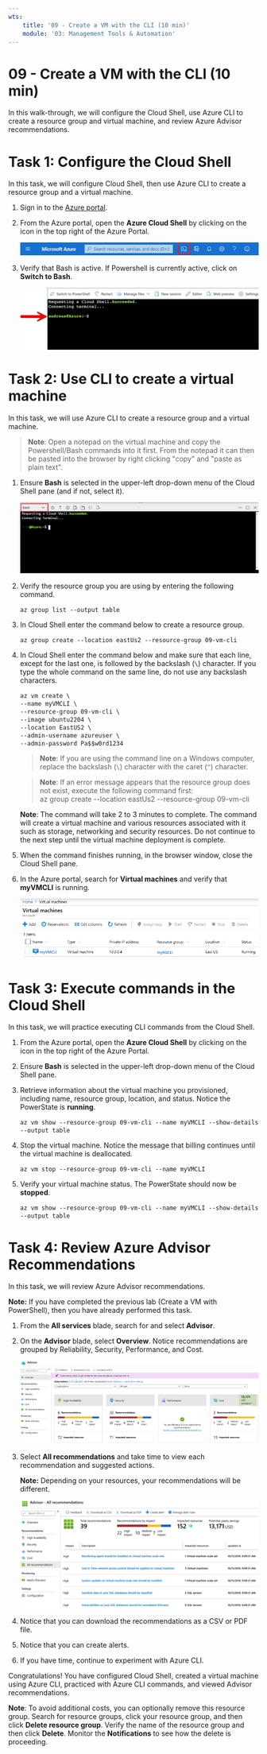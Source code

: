 ```yaml
---
wts:
    title: '09 - Create a VM with the CLI (10 min)'
    module: '03: Management Tools & Automation'
---
```

# 09 - Create a VM with the CLI (10 min)

In this walk-through, we will configure the Cloud Shell, use Azure CLI to create a resource group and virtual machine, and review Azure Advisor recommendations. 

# Task 1: Configure the Cloud Shell 

In this task, we will configure Cloud Shell, then use Azure CLI to create a resource group and a virtual machine.  

1. Sign in to the [Azure portal](https://portal.azure.com).

2. From the Azure portal, open the **Azure Cloud Shell** by clicking on the icon in the top right of the Azure Portal.

    ![Screenshot of Azure Portal Azure Cloud Shell icon.](../images/M03-0901.png)
   
3. Verify that Bash is active. If Powershell is currently active, click on  **Switch to Bash**. 

    ![Screenshot of Azure Portal Azure Cloud Shell Storage.](../images/M03-0807.png)


# Task 2: Use CLI to create a virtual machine

In this task, we will use Azure CLI to create a resource group and a virtual machine.

>**Note**: Open a notepad on the virtual machine and copy the Powershell/Bash commands into it first. From the notepad it can then be pasted into the browser by right clicking "copy" and "paste as plain text". 

1. Ensure **Bash** is selected in the upper-left drop-down menu of the Cloud Shell pane (and if not, select it).

    ![Screenshot of Azure Portal Azure Cloud Shell with the Bash dropdown highlighted.](../images/M03-0902.png)


2. Verify the resource group you are using by entering the following command.

    ```cli
    az group list --output table
    ```

3. In Cloud Shell enter the command below to create a resource group.
    ```cli
    az group create --location eastUs2 --resource-group 09-vm-cli
    ```

4. In Cloud Shell enter the command below and make sure that each line, except for the last one, is followed by the backslash (`\`) character. If you type the whole command on the same line, do not use any backslash characters. 

    ```cli
    az vm create \
    --name myVMCLI \
    --resource-group 09-vm-cli \
    --image ubuntu2204 \
    --location EastUS2 \
    --admin-username azureuser \
    --admin-password Pa$$w0rd1234
    ```

    >**Note**: If you are using the command line on a Windows computer, replace the backslash (`\`) character with the caret (`^`) character.
    
    >**Note**: If an error message appears that the resource group does not exist, execute the following command first: <br />
    az group create --location eastUs2 --resource-group 09-vm-cli

    **Note**: The command will take 2 to 3 minutes to complete. The command will create a virtual machine and various resources associated with it such as storage, networking and security resources. Do not continue to the next step until the virtual machine deployment is complete. 

5. When the command finishes running, in the browser window, close the Cloud Shell pane.

6. In the Azure portal, search for **Virtual machines** and verify that **myVMCLI** is running.

    ![Screenshot of the virtual machines page with myVMPS in a running state.](../images/M03-0903.png)


# Task 3: Execute commands in the Cloud Shell

In this task, we will practice executing CLI commands from the Cloud Shell. 

1. From the Azure portal, open the **Azure Cloud Shell** by clicking on the icon in the top right of the Azure Portal.

2. Ensure **Bash** is selected in the upper-left drop-down menu of the Cloud Shell pane.

3. Retrieve information about the virtual machine you provisioned, including name, resource group, location, and status. Notice the PowerState is **running**.

    ```cli
    az vm show --resource-group 09-vm-cli --name myVMCLI --show-details --output table 
    ```

4. Stop the virtual machine. Notice the message that billing continues until the virtual machine is deallocated. 

    ```cli
    az vm stop --resource-group 09-vm-cli --name myVMCLI
    ```

5. Verify your virtual machine status. The PowerState should now be **stopped**.

    ```cli
    az vm show --resource-group 09-vm-cli --name myVMCLI --show-details --output table 
    ```

# Task 4: Review Azure Advisor Recommendations

In this task, we will review Azure Advisor recommendations.

   **Note:** If you have completed the previous lab (Create a VM with PowerShell), then you have already performed this task. 

1. From the **All services** blade, search for and select **Advisor**. 

2. On the **Advisor** blade, select **Overview**. Notice recommendations are grouped by Reliability, Security, Performance, and Cost. 

    ![Screenshot of the Advisor Overview page. ](../images/M03-0904.png)

3. Select **All recommendations** and take time to view each recommendation and suggested actions. 

    **Note:** Depending on your resources, your recommendations will be different. 

    ![Screenshot of the Advisor All recommendations page. ](../images/M03-0905.png)

4. Notice that you can download the recommendations as a CSV or PDF file. 

5. Notice that you can create alerts. 

6. If you have time, continue to experiment with Azure CLI. 

Congratulations! You have configured Cloud Shell, created a virtual machine using Azure CLI, practiced with Azure CLI commands, and viewed Advisor recommendations.

**Note**: To avoid additional costs, you can optionally remove this resource group. Search for resource groups, click your resource group, and then click **Delete resource group**. Verify the name of the resource group and then click **Delete**. Monitor the **Notifications** to see how the delete is proceeding.
